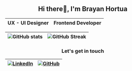 <h2 align="center">Hi there👋, I'm Brayan Hortua</h2>

| UX - UI Designer | Frontend Developer |
| ------------ | ------------------ |

| ![GitHub stats](https://github-readme-stats.vercel.app/api?username=bfhr2003&show=reviews,discussions_started,discussions_answered,prs_merged,prs_merged_percentage) | ![GitHub Streak](https://github-readme-streak-stats.herokuapp.com/?user=bfhr2003) |
| ------------- | ------------- |

<h3 align="center">Let's get in touch</h3>

| [![LinkedIn](https://img.shields.io/badge/-Connect_with_me_on_LinkedIn-blue?logo=linkedin)](https://www.linkedin.com/in/brayan-felipe-h-66b608267/) | [![GitHub](https://img.shields.io/badge/-Check_out_my_GitHub-black?logo=github)](https://github.com/bfhr2003) |
| :---: | :---: |

<!--
**bfhr2003/bfhr2003** is a ✨ _special_ ✨ repository because its `README.md` (this file) appears on your GitHub profile.

Here are some ideas to get you started:

- 🔭 I’m currently working on ...
- 🌱 I’m currently learning ...
- 👯 I’m looking to collaborate on ...
- 🤔 I’m looking for help with ...
- 💬 Ask me about ...
- 📫 How to reach me: ...
- 😄 Pronouns: ...
- ⚡ Fun fact: ...
-->
